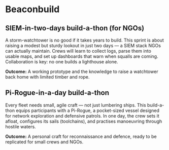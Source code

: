 # Beaconbuild

## SIEM-in-two-days build-a-thon (for NGOs)

A storm-watchtower is no good if it takes years to build. This sprint is about raising a modest but sturdy lookout 
in just two days — a SIEM stack NGOs can actually maintain. Crews will learn to collect logs, parse them into 
usable maps, and set up dashboards that warn when squalls are coming. Collaboration is key: no one builds a 
lighthouse alone.

**Outcome:** A working prototype and the knowledge to raise a watchtower back home with limited timber and rope.

## Pi-Rogue-in-a-day build-a-thon

Every fleet needs small, agile craft — not just lumbering ships. This build-a-thon equips participants with a 
Pi-Rogue, a pocket-sized vessel designed for network exploration and defensive patrols. In one day, the crew sets 
it afloat, configures its sails (toolchains), and practises manoeuvring through hostile waters.

**Outcome:** A personal craft for reconnaissance and defence, ready to be replicated for small crews and NGOs.


